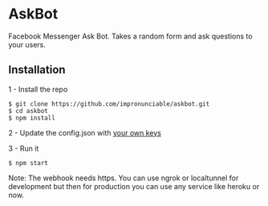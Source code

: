 
# AskBot

Facebook Messenger Ask Bot. Takes a random form and ask questions to your users.

## Installation

1 - Install the repo

    $ git clone https://github.com/impronunciable/askbot.git
    $ cd askbot
    $ npm install

2 - Update the config.json with [your own keys](https://developers.facebook.com/docs/messenger-platform)

3 - Run it

    $ npm start

Note: The webhook needs https. You can use ngrok or localtunnel for development but then for production you can use any service like heroku or now.

